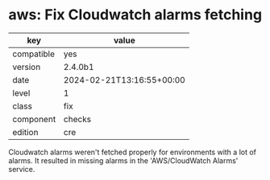 [//]: # (werk v2)
# aws: Fix Cloudwatch alarms fetching

key        | value
---------- | ---
compatible | yes
version    | 2.4.0b1
date       | 2024-02-21T13:16:55+00:00
level      | 1
class      | fix
component  | checks
edition    | cre

Cloudwatch alarms weren't fetched properly for environments with a lot
of alarms. It resulted in missing alarms in the 'AWS/CloudWatch Alarms' service.